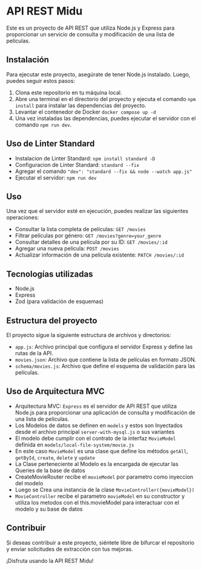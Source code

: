 # API REST Midu

Este es un proyecto de API REST que utiliza Node.js y Express para proporcionar un servicio de consulta y modificación de una lista de películas.

## Instalación

Para ejecutar este proyecto, asegúrate de tener Node.js instalado. Luego, puedes seguir estos pasos:

1. Clona este repositorio en tu máquina local.
2. Abre una terminal en el directorio del proyecto y ejecuta el comando `npm install` para instalar las dependencias del proyecto.
3. Levantar el contenedor de Docker `docker compose up -d`
4. Una vez instaladas las dependencias, puedes ejecutar el servidor con el comando `npm run dev`.

## Uso de Linter Standard

-   Instalacion de Linter Standard: `npm install standard -D`
-   Configuracion de Linter Standard: `standard --fix`
-   Agregar el comando `"dev": "standard --fix && node --watch app.js"`
-   Ejecutar el servidor: `npm run dev`

## Uso

Una vez que el servidor esté en ejecución, puedes realizar las siguientes operaciones:

-   Consultar la lista completa de películas: `GET /movies`
-   Filtrar películas por género: `GET /movies?genre=your_genre`
-   Consultar detalles de una película por su ID: `GET /movies/:id`
-   Agregar una nueva película: `POST /movies`
-   Actualizar información de una película existente: `PATCH /movies/:id`

## Tecnologías utilizadas

-   Node.js
-   Express
-   Zod (para validación de esquemas)

## Estructura del proyecto

El proyecto sigue la siguiente estructura de archivos y directorios:

-   `app.js`: Archivo principal que configura el servidor Express y define las rutas de la API.
-   `movies.json`: Archivo que contiene la lista de películas en formato JSON.
-   `schema/movies.js`: Archivo que define el esquema de validación para las películas.

## Uso de Arquitectura MVC

-   Arquitectura MVC: `Express` es el servidor de API REST que utiliza Node.js para proporcionar una aplicación de consulta y modificación de una lista de peliculas.
-   Los Modelos de datos se definen en `models` y estos son Inyectados desde el archivo principal `server-with-mysql.js` o sus variantes
-   El modelo debe cumplir con el contrato de la interfaz `MovieModel` definida en `models/local-file-system/movie.js`
-   En este caso `MovieModel` es una clase que define los métodos `getAll`, `getById`, `create`, `delete` y `update`
-   La Clase perteneciente al Modelo es la encargada de ejecutar las Queries de la base de datos
-   CreateMovieRouter recibe el `movieModel` por parametro como inyeccion del modelo
-   Luego se Crea una instancia de la clase `MovieController({movieModel})`
-   `MovieController` recibe el parametro `movieModel` en su constructor y utiliza los metodos con el this.movieModel para interactuar con el modelo y su base de datos

## Contribuir

Si deseas contribuir a este proyecto, siéntete libre de bifurcar el repositorio y enviar solicitudes de extracción con tus mejoras.

¡Disfruta usando la API REST Midu!
